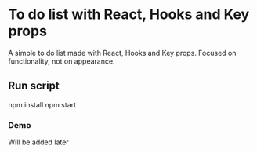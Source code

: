 # To do list with React, Hooks and Key props

A simple to do list made with React, Hooks and Key props. Focused on functionality, not on appearance.

## Run script

npm install
npm start

### Demo

Will be added later

